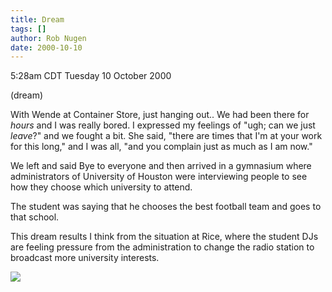 ```yaml
---
title: Dream
tags: []
author: Rob Nugen
date: 2000-10-10
---
```


<title></title>
<p class=date>5:28am CDT Tuesday 10 October 2000
<p class=note>(dream)

<p class=dream>With Wende at Container Store, just hanging out..  We
had been there for <em>hours</em> and I was really bored.  I expressed
my feelings of "ugh; can we just <em>leave</em>?" and we fought a
bit.  She said, "there are times that I'm at your work for this long,"
and I was all, "and you complain just as much as I am now."

<p class=dream>We left and said Bye to everyone and then arrived in a
gymnasium where administrators of University of Houston were
interviewing people to see how they choose which university to
attend.

<p class=dream>The student was saying that he chooses the best
football team and goes to that school.

<p>This dream results I think from the situation at Rice, where the
student DJs are feeling pressure from the administration to change the
radio station to broadcast more university interests.

<p><img src='/images/rob/wL-ROB.gif'>

